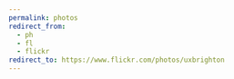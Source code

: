 ```yaml
---
permalink: photos
redirect_from:
  - ph
  - fl
  - flickr
redirect_to: https://www.flickr.com/photos/uxbrighton
---
```

